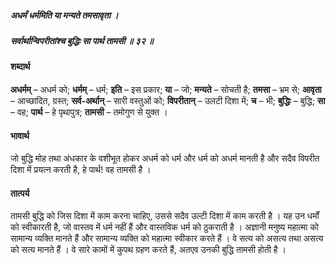 ##### अधर्मं धर्ममिति या मन्यते तमसावृता ।
##### सर्वार्थान्विपरीतांश्च बुद्धिः सा पार्थ तामसी ॥ ३२ ॥

#### शब्दार्थ

**अधर्मम्** – अधर्म को; **धर्मम्** – धर्म; **इति** – इस प्रकार; **या** – जो; **मन्यते** – सोचती है; **तमसा** – भ्रम से; **आवृता** – आच्छादित, ग्रस्त; **सर्व-अर्थान्** – सारी वस्तुओं को; **विपरीतान्** – उलटी दिशा में; **च** – भी; **बुद्धिः** – बुद्धि; **सा** – वह; **पार्थ** – हे पृथापुत्र; **तामसी** – तमोगुण से युक्त ।

#### भावार्थ

जो बुद्धि मोह तथा अंधकार के वशीभूत होकर अधर्म को धर्म और धर्म को अधर्म मानती है और सदैव विपरीत दिशा में प्रयत्न करती है, हे पार्थ! वह तामसी है ।

#### तात्पर्य

तामसी बुद्धि को जिस दिशा में काम करना चाहिए, उससे सदैव उल्टी दिशा में काम करती है । यह उन धर्मों को स्वीकारती है, जो वास्तव में धर्म नहीं हैं और वास्तविक धर्म को ठुकराती है । अज्ञानी मनुष्य महात्मा को सामान्य व्यक्ति मानते हैं और सामान्य व्यक्ति को महात्मा स्वीकार करते हैं । वे सत्य को असत्य तथा असत्य को सत्य मानते हैं । वे सारे कामों में कुपथ ग्रहण करते हैं, अतएव उनकी बुद्धि तामसी होती है ।